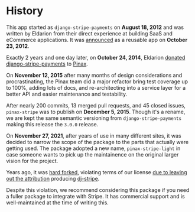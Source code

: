 # History

This app started as `django-stripe-payments` on **August 18, 2012** and was
written by Eldarion from their direct experience at building SaaS and eCommerce
applications. It was [announced](http://eldarion.com/blog/2012/10/23/easily-add-stripe-payments-your-django-site/)
as a reusable app on **October 23, 2012**.

Exactly 2 years and one day later, on **October 24, 2014**, Eldarion [donated django-stripe-payments](http://eldarion.com/blog/2014/10/28/eldarion-donates-django-stripe-payments-pinax/)
to [Pinax](http://pinaxproject.com).

On **November 12, 2015** after many months of design considerations and procrastinating,
the Pinax team did a major refactor bring test coverage up to 100%, adding lots
of docs, and re-architecting into a service layer for a better API and easier
maintenance and testability.

After nearly 200 commits, 13 merged pull requests, and 45 closed issues,
`pinax-stripe` was to publish on **December 5, 2015**. Though it's a rename,
we are kept the same semantic versioning from `django-stripe-payments` making
this release the `3.0.0` release.

On **November 27, 2021**, after years of use in many different sites, it was decided
to narrow the scope of the package to the parts that actually were getting used.
The package adopted a new name, `pinax-stripe-light` in case someone wants to pick
up the maintainence on the original larger vision for the project.

Years ago, it was [hard forked](https://github.com/dj-stripe/dj-stripe/commit/6fe7b7970f8282e2f5606468f5ac5bc5e226458f), violating terms of our license [due to leaving out the attribution](https://github.com/dj-stripe/dj-stripe/commit/6fe7b7970f8282e2f5606468f5ac5bc5e226458f#diff-c693279643b8cd5d248172d9c22cb7cf4ed163a3c98c8a3f69c2717edd3eacb7) producing [dj-stripe](https://github.com/dj-stripe/dj-stripe/).

Despite this violation, we recommend considering this
package if you need a fuller package to integrate with Stripe.  It has commercial
support and is well-maintained at the time of writing this.
